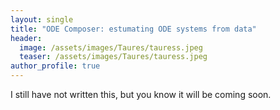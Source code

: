 ```yaml
---
layout: single
title: "ODE Composer: estumating ODE systems from data"
header: 
  image: /assets/images/Taures/tauress.jpeg
  teaser: /assets/images/Taures/tauress.jpeg
author_profile: true
---
```

I still have not written this, but you know it will be coming soon. 